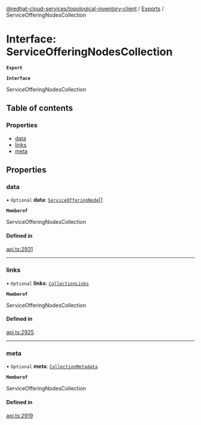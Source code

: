 [@redhat-cloud-services/topological-inventory-client](../README.md) / [Exports](../modules.md) / ServiceOfferingNodesCollection

# Interface: ServiceOfferingNodesCollection

**`Export`**

**`Interface`**

ServiceOfferingNodesCollection

## Table of contents

### Properties

- [data](ServiceOfferingNodesCollection.md#data)
- [links](ServiceOfferingNodesCollection.md#links)
- [meta](ServiceOfferingNodesCollection.md#meta)

## Properties

### data

• `Optional` **data**: [`ServiceOfferingNode`](ServiceOfferingNode.md)[]

**`Memberof`**

ServiceOfferingNodesCollection

#### Defined in

[api.ts:2931](https://github.com/RedHatInsights/javascript-clients/blob/master/packages/topological-inventory/api.ts#L2931)

___

### links

• `Optional` **links**: [`CollectionLinks`](CollectionLinks.md)

**`Memberof`**

ServiceOfferingNodesCollection

#### Defined in

[api.ts:2925](https://github.com/RedHatInsights/javascript-clients/blob/master/packages/topological-inventory/api.ts#L2925)

___

### meta

• `Optional` **meta**: [`CollectionMetadata`](CollectionMetadata.md)

**`Memberof`**

ServiceOfferingNodesCollection

#### Defined in

[api.ts:2919](https://github.com/RedHatInsights/javascript-clients/blob/master/packages/topological-inventory/api.ts#L2919)
